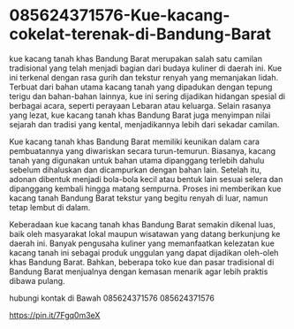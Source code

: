 # 085624371576-Kue-kacang-cokelat-terenak-di-Bandung-Barat
kue kacang tanah khas Bandung Barat merupakan salah satu camilan tradisional yang telah menjadi bagian dari budaya kuliner di daerah ini. Kue ini terkenal dengan rasa gurih dan tekstur renyah yang memanjakan lidah. Terbuat dari bahan utama kacang tanah yang dipadukan dengan tepung terigu dan bahan-bahan lainnya, kue ini sering dijadikan hidangan spesial di berbagai acara, seperti perayaan Lebaran atau keluarga. Selain rasanya yang lezat, kue kacang tanah khas Bandung Barat juga menyimpan nilai sejarah dan tradisi yang kental, menjadikannya lebih dari sekadar camilan.
 
Kue kacang tanah khas Bandung Barat memiliki keunikan dalam cara pembuatannya yang diwariskan secara turun-temurun. Biasanya, kacang tanah yang digunakan untuk bahan utama dipanggang terlebih dahulu sebelum dihaluskan dan dicampurkan dengan bahan lain. Setelah itu, adonan dibentuk menjadi bola-bola kecil atau bentuk lain sesuai selera dan dipanggang kembali hingga matang sempurna. Proses ini memberikan kue kacang tanah Bandung Barat tekstur yang begitu renyah di luar, namun tetap lembut di dalam. 

Keberadaan kue kacang tanah khas Bandung Barat semakin dikenal luas, baik oleh masyarakat lokal maupun wisatawan yang datang berkunjung ke daerah ini. Banyak pengusaha kuliner yang memanfaatkan kelezatan kue kacang tanah ini sebagai produk unggulan yang dapat dijadikan oleh-oleh khas Bandung Barat. Bahkan, beberapa toko kue dan pasar tradisional di Bandung Barat menjualnya dengan kemasan menarik agar lebih praktis dibawa pulang. 

hubungi kontak di Bawah 
085624371576
085624371576

https://pin.it/7Fgq0m3eX

